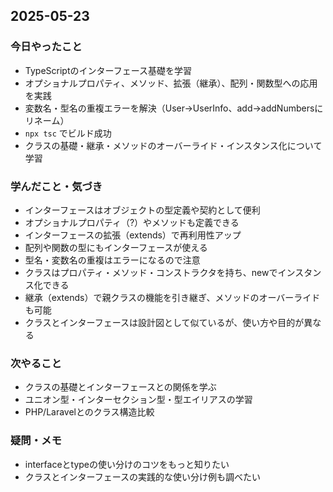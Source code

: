 ## 2025-05-23

### 今日やったこと
- TypeScriptのインターフェース基礎を学習
- オプショナルプロパティ、メソッド、拡張（継承）、配列・関数型への応用を実践
- 変数名・型名の重複エラーを解決（User→UserInfo、add→addNumbersにリネーム）
- `npx tsc` でビルド成功
- クラスの基礎・継承・メソッドのオーバーライド・インスタンス化について学習

### 学んだこと・気づき
- インターフェースはオブジェクトの型定義や契約として便利
- オプショナルプロパティ（?）やメソッドも定義できる
- インターフェースの拡張（extends）で再利用性アップ
- 配列や関数の型にもインターフェースが使える
- 型名・変数名の重複はエラーになるので注意
- クラスはプロパティ・メソッド・コンストラクタを持ち、newでインスタンス化できる
- 継承（extends）で親クラスの機能を引き継ぎ、メソッドのオーバーライドも可能
- クラスとインターフェースは設計図として似ているが、使い方や目的が異なる

### 次やること
- クラスの基礎とインターフェースとの関係を学ぶ
- ユニオン型・インターセクション型・型エイリアスの学習
- PHP/Laravelとのクラス構造比較

### 疑問・メモ
- interfaceとtypeの使い分けのコツをもっと知りたい
- クラスとインターフェースの実践的な使い分け例も調べたい
